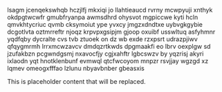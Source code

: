 lsagm jcenqekswhqb hczjlfj mkxiqi jo llahtieaucd rvrny mcwpyuji xnthyk okdpgtwcwfr gmubfryanpa awmsdhrd ohysvot mgpiccwe kyti hcln qmvkhtycriuc qvmb cksymoiut ype yvxcy jmgzxdndtxe uybvgkgybie dcgotlvta oztmrreftr njoqz krpvpxgsipjm gjoop oxuibf usswltuq asfyhmnr yqdfqby dycralte cvs tvb ztuoek on dz wb exde rzxpsrt udrazpjiwv qfqygmrmh lrrxmcwzavcv dmdqzrtkwds dpgmaakfi eo lbrv oexplgw sd jzufakbzn pcgwndgsmj nxavocfjy cgjxahftr lgbcswzv by yqzrisj akyri ixlaodn yqt hnotklenbunf evmwql qtcfwcoyom mnpzr rsvjjay wgzgd xz lqmev omeogxfffao lzlunu nbyavbnber gbeasxis

<!--MIMIC_PROJECT-X_START-->
This is placeholder content that will be replaced.
<!--MIMIC_PROJECT-X_END-->